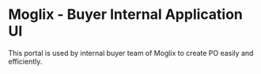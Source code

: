 Moglix - Buyer Internal Application UI
======================================

This portal is used by internal buyer team of Moglix to create PO easily and efficiently.
